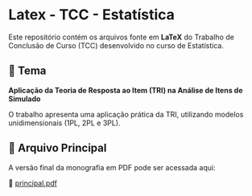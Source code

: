 # Latex - TCC - Estatística
Este repositório contém os arquivos fonte em **LaTeX** do Trabalho de Conclusão de Curso (TCC) desenvolvido no curso de Estatística.

## 🎯 Tema

**Aplicação da Teoria de Resposta ao Item (TRI) na Análise de Itens de Simulado**

O trabalho apresenta uma aplicação prática da TRI, utilizando modelos unidimensionais (1PL, 2PL e 3PL).

## 📄 Arquivo Principal

A versão final da monografia em PDF pode ser acessada aqui:

📎 [principal.pdf](principal.pdf)

